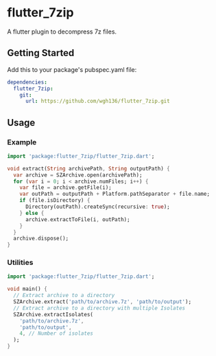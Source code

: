 # flutter_7zip

A flutter plugin to decompress 7z files.

## Getting Started

Add this to your package's pubspec.yaml file:

```yaml
dependencies:
  flutter_7zip: 
    git:
      url: https://github.com/wgh136/flutter_7zip.git
```

## Usage

### Example
```dart
import 'package:flutter_7zip/flutter_7zip.dart';

void extract(String archivePath, String outputPath) {
  var archive = SZArchive.open(archivePath);
  for (var i = 0; i < archive.numFiles; i++) {
    var file = archive.getFile(i);
    var outPath = outputPath + Platform.pathSeparator + file.name;
    if (file.isDirectory) {
      Directory(outPath).createSync(recursive: true);
    } else {
      archive.extractToFile(i, outPath);
    }
  }
  archive.dispose();
}
```

### Utilities
```dart
import 'package:flutter_7zip/flutter_7zip.dart';

void main() {
  // Extract archive to a directory
  SZArchive.extract('path/to/archive.7z', 'path/to/output');
  // Extract archive to a directory with multiple Isolates
  SZArchive.extractIsolates(
    'path/to/archive.7z', 
    'path/to/output', 
    4, // Number of isolates
  );
}
```